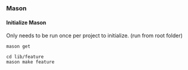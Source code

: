 


### Mason

#### Initialize Mason

Only needs to be run once per project to initialize.
(run from root folder)
```
mason get
```

```
cd lib/feature
mason make feature
```